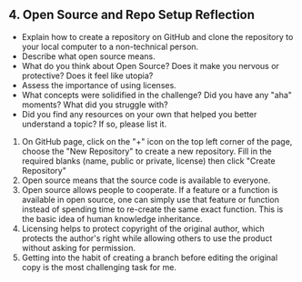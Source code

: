 ## 4. Open Source and Repo Setup Reflection

- Explain how to create a repository on GitHub and clone the repository to your local computer to a non-technical person.
- Describe what open source means.
- What do you think about Open Source? Does it make you nervous or protective? Does it feel like utopia?
- Assess the importance of using licenses.
- What concepts were solidified in the challenge? Did you have any "aha" moments? What did you struggle with?
- Did you find any resources on your own that helped you better understand a topic? If so, please list it.

<!-- Add your reflection here. Remove the comment markers -->
1. On GitHub page, click on the "+" icon on the top left corner of the page, choose the "New Repository" to create a new repository. Fill in the required blanks (name, public or private, license) then click "Create Repository"
2. Open source means that the source code is available to everyone.
3. Open source allows people to cooperate. If a feature or a function is available in open source, one can simply use that feature or function instead of spending time to re-create the same exact function. This is the basic idea of human knowledge inheritance.
4. Licensing helps to protect copyright of the original author, which protects the author's right while allowing others to use the product without asking for permission.
5. Getting into the habit of creating a branch before editing the original copy is the most challenging task for me.

